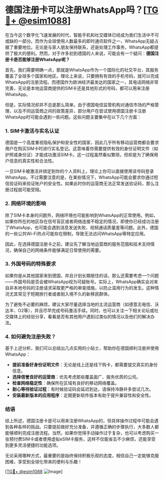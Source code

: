# 德国注册卡可以注册WhatsApp吗？[[TG💪+ @esim1088](https://t.me/s/esim1088)]

在当今这个数字化飞速发展的时代，智能手机和社交媒体已经成为我们生活中不可或缺的一部分。而作为全球使用人数最多的即时通讯软件之一，WhatsApp无疑占据了重要地位。无论是与家人朋友保持联系，还是处理工作事务，WhatsApp都提供了极大的便利。然而，对于许多初到德国的人来说，可能会有一个疑问：**德国注册卡是否能够注册WhatsApp呢？**

首先，我们需要明确一点，那就是WhatsApp作为一个国际化的社交平台，其服务覆盖了全球多个国家和地区。理论上来说，只要拥有有效的手机号码，就可以完成WhatsApp的注册流程。而德国作为欧洲经济最发达的国家之一，其电话网络非常完善，无论是本地运营商提供的SIM卡还是其他形式的号码，都可以用来注册WhatsApp。

但是，实际情况却并不总是那么简单。由于德国电信监管机构对通信市场的严格管理，以及不同运营商之间的政策差异，部分用户在尝试使用德国注册卡注册WhatsApp时可能会遇到一些问题。这些问题主要集中在以下几个方面：

### **1. SIM卡激活与实名认证**
德国是一个高度重视隐私保护和安全性的国家，因此几乎所有移动运营商都会要求用户在购买SIM卡时进行实名登记。这意味着你需要提供有效的身份证明文件（如护照或身份证）才能成功激活SIM卡。这一过程虽然看似繁琐，但却是为了确保用户信息的真实性和合法性。

一旦SIM卡被激活并绑定到你的个人资料上，理论上你可以直接使用该号码登录WhatsApp。不过需要注意的是，在某些情况下，WhatsApp可能会要求你通过短信验证码来验证账户的安全性。如果此时你的运营商无法正常发送验证码，那么注册过程就可能受阻。

### **2. 网络环境的影响**
除了SIM卡本身的问题外，网络环境也可能影响到WhatsApp的正常使用。例如，如果你所在的地区存在信号盲区或者网络连接不稳定的情况，即使你已经成功注册了WhatsApp，也可能会遇到消息发送失败、视频通话质量差等问题。此外，德国的一些公共Wi-Fi热点可能存在限制，导致无法访问WhatsApp等特定应用。

因此，在选择德国注册卡之前，建议先了解当地运营商的服务范围和技术支持情况，确保自己的网络条件能够满足日常使用的需要。

### **3. 外国号码的特殊要求**
如果你是从其他国家来到德国，并且计划长期居住的话，那么还需要考虑一个问题——外国号码是否会被WhatsApp视为可疑账号。实际上，WhatsApp确实会对来自非本地号码的注册请求采取更严格的审查措施，以防止滥用行为的发生。这种情况尤其常见于短期旅行者或者刚入境不久的新移民群体。

为了避免不必要的麻烦，建议大家尽量选择当地的主流运营商（如德意志电信、沃达丰、O2等），并且尽早完成号码激活手续。同时，也可以关注一下相关论坛或社交媒体上的经验分享，看看是否有其他用户遇到过类似的情况以及他们的解决办法。

### **4. 如何避免注册失败？**
基于上述分析，我们可以总结出几点实用的小贴士，帮助你在德国顺利注册并使用WhatsApp：

- **提前准备好身份证明文件**：无论是线上还是线下购卡，都需要提交真实的身份信息。
- **选择信誉良好的运营商**：优先考虑那些覆盖面广、服务优质的公司。
- **检查网络稳定性**：确保所在区域有良好的移动网络覆盖。
- **耐心等待验证过程**：有时候验证码会延迟到达，请保持冷静并多尝试几次。
- **安装最新版本的应用程序**：定期更新软件版本有助于提升兼容性和安全性。

### **结语**
综上所述，德国注册卡是可以用来注册WhatsApp的，但具体操作过程中可能会遇到各种各样的挑战。只要提前做好充分准备，并遵循正确的步骤执行，大多数人都能够顺利完成注册流程。当然，如果你觉得手动操作过于复杂，也可以考虑购买一张预付费SIM卡或者使用虚拟eSIM卡服务，这样不仅能省去不少麻烦，还能享受到更多灵活便捷的功能选项。

无论采用哪种方式，最重要的是始终保持积极乐观的态度，相信自己一定能够克服困难，享受到全球化带来的便利与乐趣！

[[TG💪+ @esim1088](https://t.me/s/esim1088) ![Image](https://i.postimg.cc/4NQfJmqS/Snipaste-2025-05-13-00-14-12.png)]